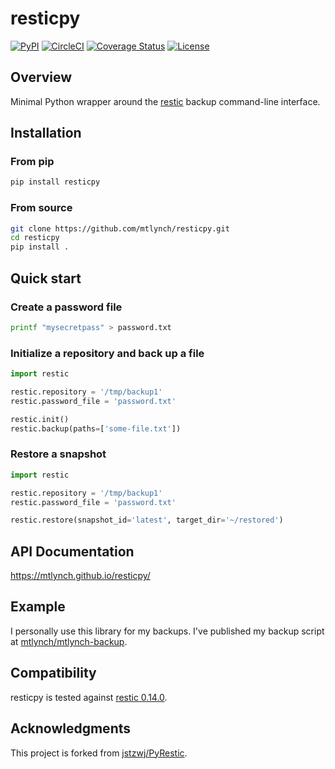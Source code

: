 # resticpy

[![PyPI](https://img.shields.io/pypi/v/resticpy)](https://pypi.org/project/resticpy/)
[![CircleCI](https://circleci.com/gh/mtlynch/resticpy.svg?style=svg)](https://circleci.com/gh/mtlynch/resticpy)
[![Coverage Status](https://coveralls.io/repos/github/mtlynch/resticpy/badge.svg?branch=master)](https://coveralls.io/github/mtlynch/resticpy?branch=master)
[![License](http://img.shields.io/:license-mit-blue.svg?style=flat-square)](LICENSE)

## Overview

Minimal Python wrapper around the [restic](https://restic.readthedocs.io/) backup command-line interface.

## Installation

### From pip

```bash
pip install resticpy
```

### From source

```bash
git clone https://github.com/mtlynch/resticpy.git
cd resticpy
pip install .
```

## Quick start

### Create a password file

```bash
printf "mysecretpass" > password.txt
```

### Initialize a repository and back up a file

```python
import restic

restic.repository = '/tmp/backup1'
restic.password_file = 'password.txt'

restic.init()
restic.backup(paths=['some-file.txt'])
```

### Restore a snapshot

```python
import restic

restic.repository = '/tmp/backup1'
restic.password_file = 'password.txt'

restic.restore(snapshot_id='latest', target_dir='~/restored')
```

## API Documentation

<https://mtlynch.github.io/resticpy/>

## Example

I personally use this library for my backups. I've published my backup script at [mtlynch/mtlynch-backup](https://github.com/mtlynch/mtlynch-backup).

## Compatibility

resticpy is tested against [restic 0.14.0](https://github.com/restic/restic/releases/tag/v0.14.0).

## Acknowledgments

This project is forked from [jstzwj/PyRestic](https://github.com/jstzwj/PyRestic).
